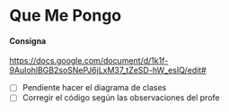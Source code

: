 # Que Me Pongo
#### Consigna
https://docs.google.com/document/d/1k1f-9AuIohlBGB2soSNePJ6jLxM37_tZeSD-hW_esIQ/edit#
- [ ] Pendiente hacer el diagrama de clases
- [ ] Corregir el código según las observaciones del profe
